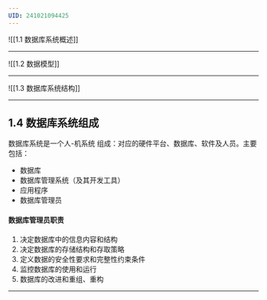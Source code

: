 ```yaml
---
UID: 241021094425
---
```

![[1.1 数据库系统概述]]
 
 ---

![[1.2 数据模型]]

---

![[1.3 数据库系统结构]]

---
## 1.4 数据库系统组成
数据库系统是一个人-机系统
组成：对应的硬件平台、数据库、软件及人员。主要包括：
- 数据库
- 数据库管理系统（及其开发工具）
- 应用程序
- 数据库管理员

#### 数据库管理员职责
1. 决定数据库中的信息内容和结构
2. 决定数据库的存储结构和存取策略
3. 定义数据的安全性要求和完整性约束条件
4. 监控数据库的使用和运行
5. 数据库的改进和重组、重构

---
